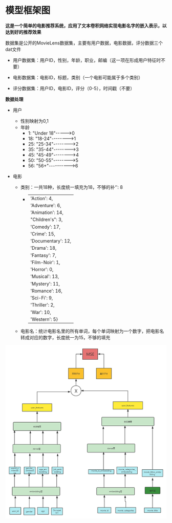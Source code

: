 # 模型框架图

**这是一个简单的电影推荐系统，应用了文本卷积网络实现电影名字的嵌入表示，以达到好的推荐效果**

数据集是公开的MovieLens数据集，主要有用户数据，电影数据，评分数据三个dat文件

- 用户数据集：用户ID，性别，年龄，职业，邮编（这一项在形成用户特征时不要）

- 电影数据集：电影ID，标题，类别（一个电影可能属于多个类别）

- 评分数据集：用户ID，电影ID，评分（0-5），时间戳（不要）

  

**数据处理**

- 用户

  - 性别映射为0,1
  - 年龄
    - 1: "Under 18"----->0
    - 18: "18-24"-------->1
    - 25: "25-34"-------->2
    - 35: "35-44"-------->3
    - 45: "45-49"-------->4
    - 50: "50-55"-------->5
    - 56: "56+"---------->6

- 电影

  - 类别：一共18种，长度统一填充为18，不够的补‘<PAD>': 8

    - |                    |
      | ------------------ |
      | 'Action': 4,       |
      | 'Adventure': 6,    |
      | 'Animation': 14,   |
      | "Children's": 3,   |
      | 'Comedy': 17,      |
      | 'Crime': 15,       |
      | 'Documentary': 12, |
      | 'Drama': 18,       |
      | 'Fantasy': 7,      |
      | 'Film-Noir': 1,    |
      | 'Horror': 0,       |
      | 'Musical': 13,     |
      | 'Mystery': 11,     |
      | 'Romance': 16,     |
      | 'Sci-Fi': 9,       |
      | 'Thriller': 2,     |
      | 'War': 10,         |
      | 'Western': 5}      |

  - 电影名：统计电影名里的所有单词，每个单词映射为一个数字，把电影名转成对应的数字，长度统一为15，不够的填充

![structure](\structure.png)

